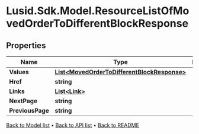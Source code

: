 # Lusid.Sdk.Model.ResourceListOfMovedOrderToDifferentBlockResponse

## Properties

Name | Type | Description | Notes
------------ | ------------- | ------------- | -------------
**Values** | [**List&lt;MovedOrderToDifferentBlockResponse&gt;**](MovedOrderToDifferentBlockResponse.md) |  | 
**Href** | **string** |  | [optional] 
**Links** | [**List&lt;Link&gt;**](Link.md) |  | [optional] 
**NextPage** | **string** |  | [optional] 
**PreviousPage** | **string** |  | [optional] 

[Back to Model list](../README.md#documentation-for-models) &#8226; [Back to API list](../README.md#documentation-for-api-endpoints) &#8226; [Back to README](../README.md)


